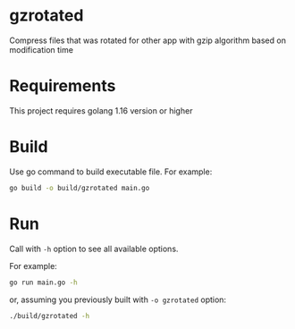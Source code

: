 # gzrotated
Compress files that was rotated for other app with gzip algorithm based on modification time

# Requirements

This project requires golang 1.16 version or higher

# Build

Use go command to build executable file. For example:

```bash
go build -o build/gzrotated main.go
```

# Run

Call with `-h` option to see all available options.

For example:
```bash
go run main.go -h
```

or, assuming you previously built with `-o gzrotated` option:

```bash
./build/gzrotated -h
```
